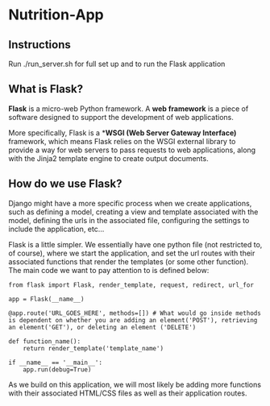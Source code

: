# Nutrition-App
## Instructions
Run ./run_server.sh for full set up and to run the Flask application

## What is Flask?
**Flask** is a micro-web Python framework. A **web framework** is a piece of software designed to support the development of web applications. 

More specifically, Flask is a ***WSGI (Web Server Gateway Interface)** framework, which means Flask relies on the WSGI external library to provide a way for web servers to pass requests to web applications, along with the Jinja2 template engine to create output documents. 

## How do we use Flask?
Django might have a more specific process when we create applications, such as defining a model, creating a view and template associated with the model, defining the urls in the associated file, configuring the settings to include the application, etc...

Flask is a little simpler. We essentially have one python file (not restricted to, of course), where we start the application, and set the url routes with their associated functions that render the templates (or some other function). The main code we want to pay attention to is defined below:
```
from flask import Flask, render_template, request, redirect, url_for

app = Flask(__name__)

@app.route('URL_GOES_HERE', methods=[]) # What would go inside methods is dependent on whether you are adding an element('POST'), retrieving an element('GET'), or deleting an element ('DELETE')

def function_name():
    return render_template('template_name')

if __name__ == '__main__':
    app.run(debug=True)
```

As we build on this application, we will most likely be adding more functions with their associated HTML/CSS files as well as their application routes. 